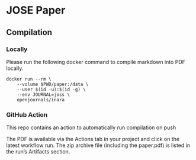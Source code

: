 # JOSE Paper


## Compilation

### Locally

Please run the following docker command to compile markdown into PDF locally.



```
docker run --rm \
    --volume $PWD/paper:/data \
    --user $(id -u):$(id -g) \
    --env JOURNAL=joss \
    openjournals/inara
```

### GitHub Action

This repo contains an action to automatically run compilation on push

The PDF is available via the Actions tab in your project and click on the latest workflow run. The zip archive file (including the paper.pdf) is listed in the run’s Artifacts section.